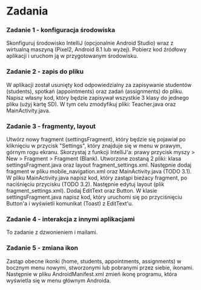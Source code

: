 # Zadania

### Zadanie 1 - konfiguracja środowiska
Skonfiguruj środowisko IntelliJ (opcjonalnie Android Studio) wraz z wirtualną maszyną (Pixel2, Android 8.1 lub wyżej). Pobierz kod źródłowy aplikacji i uruchom ją w przygotowanym środowisku.

### Zadanie 2 - zapis do pliku
W aplikacji został usunięty kod odpowiedzialny za zapisywanie studentów (students), spotkań (appointments) oraz zadań (assignments) do pliku. Napisz własny kod, który będzie zapisywał wszystkie 3 klasy do jednego pliku (użyj kartę SD). W tym celu zmodyfikuj pliki: Teacher.java oraz MainActivity.java.

### Zadanie 3 - fragmenty, layout
Utwórz nowy fragment (settingsFragment), który będzie się pojawiał po kliknięciu w przycisk "Settings", który znajduje się w menu w prawym, górnym rogu ekranu. Skorzystaj z funkcji IntelliJ'a: prawy przycisk myszy > New > Fragment > Fragment (Blank). Utworzone zostaną 2 pliki: klasa settingsFragment.java oraz layout fragment_settings.xml. Następnie dodaj fragment w pliku mobile_navigation.xml oraz MainActivity.java (TODO 3.1). W pliku MainActivity.java napisz kod, który zastąpi bieżacy fragment, po naciśnięciu przycisku (TODO 3.2). Następnie edytuj layout (plik fragment_settings.xml). Dodaj EditText oraz Button. W klasie settingsFragment.java napisz kod, który uruchomi się po przyciśnięciu Button'a i wyświetli komunikat (Toast) z EditText'u.

### Zadanie 4 - interakcja z innymi aplikacjami
To zadanie z dzwonieniem i mailami.

### Zadanie 5 - zmiana ikon
Zastąp obecne ikonki (home, students, appointments, assignments) w bocznym menu nowymi, stworzonymi lub pobranymi przez siebie, ikonami. Następnie w pliku AndroidManifest.xml zmień ikonę programu, która wyświetla się w menu głównym Androida.
